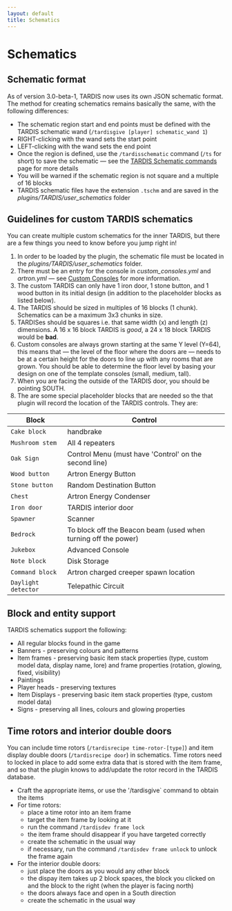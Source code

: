 ```yaml
---
layout: default
title: Schematics
---
```


# Schematics

## Schematic format

As of version 3.0-beta-1, TARDIS now uses its own JSON schematic format. The method for creating schematics remains
basically the same, with the following differences:

- The schematic region start and end points must be defined with the TARDIS schematic
  wand (`/tardisgive [player] schematic_wand 1`)
- RIGHT-clicking with the wand sets the start point
- LEFT-clicking with the wand sets the end point
- Once the region is defined, use the `/tardisschematic` command (`/ts` for short) to save the schematic — see
  the [TARDIS Schematic commands](schematic-commands.html) page for more details
- You will be warned if the schematic region is not square and a multiple of 16 blocks
- TARDIS schematic files have the extension `.tschm` and are saved in the _plugins/TARDIS/user\_schematics_ folder

## Guidelines for custom TARDIS schematics

You can create multiple custom schematics for the inner TARDIS, but there are a few things you need to know before you
jump
right in!

1. In order to be loaded by the plugin, the schematic file must be located in the _plugins/TARDIS/user\_schematics_
   folder.
2. There must be an entry for the console in _custom_consoles.yml_ and _artron.yml_ — see
   [Custom Consoles](custom_consoles.html) for more information.
3. The custom TARDIS can only have 1 iron door, 1 stone button, and 1 wood button in its initial design (in addition to
   the placeholder blocks as listed below).
4. The TARDIS should be sized in multiples of 16 blocks (1 chunk). Schematics can be a maximum 3x3 chunks in size.
5. TARDISes should be squares i.e. that same width (x) and length (z) dimensions. A 16 x 16 block TARDIS is _good_, a 24
   x 18 block TARDIS would be **bad**.
6. Custom consoles are always grown starting at the same Y level (Y=64), this means that — the level of the floor where
   the doors are — needs to be at a certain height for the doors to line up with any rooms that are grown. You should be
   able to determine the floor level by basing your design on one of the template consoles (small, medium, tall).
7. When you are facing the outside of the TARDIS door, you should be pointing SOUTH.
8. The are some special placeholder blocks that are needed so the that plugin will record the location of the TARDIS
   controls. They are:

| Block               | Control                                                        |
|---------------------|----------------------------------------------------------------|
| `Cake block`        | handbrake                                                      |
| `Mushroom stem`     | All 4 repeaters                                                |
| `Oak Sign`          | Control Menu (must have 'Control' on the second line)          |
| `Wood button`       | Artron Energy Button                                           |
| `Stone button`      | Random Destination Button                                      |
| `Chest`             | Artron Energy Condenser                                        |
| `Iron door`         | TARDIS interior door                                           |
| `Spawner`           | Scanner                                                        |
| `Bedrock`           | To block off the Beacon beam (used when turning off the power) |
| `Jukebox`           | Advanced Console                                               |
| `Note block`        | Disk Storage                                                   |
| `Command block`     | Artron charged creeper spawn location                          |
| `Daylight detector` | Telepathic Circuit                                             |

## Block and entity support

TARDIS schematics support the following:

* All regular blocks found in the game
* Banners - preserving colours and patterns
* Item frames - preserving basic item stack properties (type, custom model data, display name, lore) and frame properties (rotation, glowing, fixed, visibility)
* Paintings
* Player heads - preserving textures
* Item Displays - preserving basic item stack properties (type, custom model data)
* Signs - preserving all lines, colours and glowing properties

## Time rotors and interior double doors

You can include time rotors (`/tardisrecipe time-rotor-[type]`) and item display double doors (`/tardisrecipe door`) in schematics.
Time rotors need to locked in place to add some extra data that is stored with the item frame, 
and so that the plugin knows to add/update the rotor record in the TARDIS database.

* Craft the appropriate items, or use the '/tardisgive` command to obtain the items
* For time rotors:
   - place a time rotor into an item frame
   - target the item frame by looking at it
   - run the command `/tardisdev frame lock`
   - the item frame should disappear if you have targeted correctly
   - create the schematic in the usual way
   - if necessary, run the command `/tardisdev frame unlock` to unlock the frame again
* For the interior double doors:
   - just place the doors as you would any other block
   - the dispay item takes up 2 block spaces, the block you clicked on and the block to the right (when the player is facing north) 
   - the doors always face and open in a South direction
   - create the schematic in the usual way
